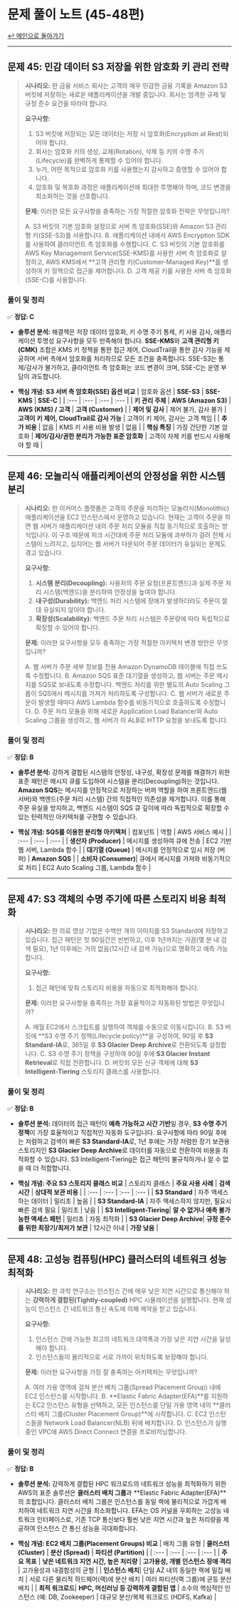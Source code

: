 # 문제 풀이 노트 (45-48편)

[↩️ 메인으로 돌아가기](../README.md)

---

## 문제 45: 민감 데이터 S3 저장을 위한 암호화 키 관리 전략

> **시나리오:**
> 한 금융 서비스 회사는 고객의 매우 민감한 금융 기록을 Amazon S3 버킷에 저장하는 새로운 애플리케이션을 개발 중입니다. 회사는 엄격한 규제 및 규정 준수 요건을 따라야 합니다.
>
> **요구사항:**
> 1.  S3 버킷에 저장되는 모든 데이터는 저장 시 암호화(Encryption at Rest)되어야 합니다.
> 2.  회사는 암호화 키의 생성, 교체(Rotation), 삭제 등 키의 수명 주기(Lifecycle)를 완벽하게 통제할 수 있어야 합니다.
> 3.  누가, 어떤 목적으로 암호화 키를 사용했는지 감사하고 증명할 수 있어야 합니다.
> 4.  암호화 및 복호화 과정은 애플리케이션에 최대한 투명해야 하며, 코드 변경을 최소화하는 것을 선호합니다.
>
> **문제:**
> 이러한 모든 요구사항을 충족하는 가장 적절한 암호화 전략은 무엇입니까?
>
> A. S3 버킷의 기본 암호화 설정으로 서버 측 암호화(SSE)와 Amazon S3 관리형 키(SSE-S3)를 사용합니다.
> B. 애플리케이션 내에서 AWS Encryption SDK를 사용하여 클라이언트 측 암호화를 수행합니다.
> C. S3 버킷의 기본 암호화를 AWS Key Management Service(SSE-KMS)를 사용한 서버 측 암호화로 설정하고, AWS KMS에서 **고객 관리형 키(Customer-Managed Key)**를 생성하여 키 정책으로 접근을 제어합니다.
> D. 고객 제공 키를 사용한 서버 측 암호화(SSE-C)를 사용합니다.

### 풀이 및 정리

✅ **정답: C**

- **솔루션 분석:** 해결책은 저장 데이터 암호화, 키 수명 주기 통제, 키 사용 감사, 애플리케이션 투명성 요구사항을 모두 만족해야 합니다. **SSE-KMS**와 **고객 관리형 키(CMK)** 조합은 KMS 키 정책을 통한 접근 제어, CloudTrail을 통한 감사 기능을 제공하며 서버 측에서 암호화를 처리하므로 모든 조건을 충족합니다. SSE-S3는 통제/감사가 불가하고, 클라이언트 측 암호화는 코드 변경이 크며, SSE-C는 운영 부담이 과도합니다.

- **핵심 개념: S3 서버 측 암호화(SSE) 옵션 비교**
| 암호화 옵션 | **SSE-S3** | **SSE-KMS** | **SSE-C** |
| :--- | :--- | :--- | :--- |
| **키 관리 주체** | **AWS (Amazon S3)** | **AWS (KMS) / 고객** | **고객 (Customer)** |
| **제어 및 감사** | 제어 불가, 감사 불가 | **고객이 키 제어, CloudTrail로 감사 가능** | 고객이 키 제어, 감사는 고객 책임 |
| **추가 비용** | 없음 | KMS 키 사용 비용 발생 | 없음 |
| **핵심 특징** | 가장 간단한 기본 암호화 | **제어/감사/권한 분리가 가능한 표준 암호화** | 고객이 자체 키를 반드시 사용해야 할 때 |


---

## 문제 46: 모놀리식 애플리케이션의 안정성을 위한 시스템 분리

> **시나리오:**
> 한 이커머스 플랫폼은 고객의 주문을 처리하는 모놀리식(Monolithic) 애플리케이션을 EC2 인스턴스에서 운영하고 있습니다. 현재는 고객이 주문을 하면 웹 서버가 애플리케이션 내의 주문 처리 모듈을 직접 동기적으로 호출하는 방식입니다. 이 구조 때문에 피크 시간대에 주문 처리 모듈에 과부하가 걸려 전체 시스템이 느려지고, 심지어는 웹 서버가 다운되어 주문 데이터가 유실되는 문제도 겪고 있습니다.
>
> **요구사항:**
> 1.  **시스템 분리(Decoupling):** 사용자의 주문 요청(프론트엔드)과 실제 주문 처리 시스템(백엔드)을 분리하여 안정성을 높여야 합니다.
> 2.  **내구성(Durability):** 백엔드 처리 시스템에 장애가 발생하더라도 주문이 절대 유실되지 않아야 합니다.
> 3.  **확장성(Scalability):** 백엔드 주문 처리 시스템은 주문량에 따라 독립적으로 확장할 수 있어야 합니다.
>
> **문제:**
> 이러한 요구사항을 모두 충족하는 가장 적절한 아키텍처 변경 방안은 무엇입니까?
>
> A. 웹 서버가 주문 세부 정보를 전용 Amazon DynamoDB 테이블에 직접 쓰도록 수정합니다.
> B. Amazon SQS 표준 대기열을 생성하고, 웹 서버는 주문 메시지를 SQS로 보내도록 수정합니다. 백엔드 처리를 위한 별도의 Auto Scaling 그룹이 SQS에서 메시지를 가져가 처리하도록 구성합니다.
> C. 웹 서버가 새로운 주문이 발생할 때마다 AWS Lambda 함수를 비동기적으로 호출하도록 수정합니다.
> D. 주문 처리 모듈을 위해 새로운 Application Load Balancer와 Auto Scaling 그룹을 생성하고, 웹 서버가 이 ALB로 HTTP 요청을 보내도록 합니다.

### 풀이 및 정리

✅ **정답: B**

- **솔루션 분석:** 강하게 결합된 시스템의 안정성, 내구성, 확장성 문제를 해결하기 위한 표준 패턴은 메시지 큐를 도입하여 시스템을 분리(Decoupling)하는 것입니다. **Amazon SQS**는 메시지를 안정적으로 저장하는 버퍼 역할을 하여 프론트엔드(웹 서버)와 백엔드(주문 처리 시스템) 간의 직접적인 의존성을 제거합니다. 이를 통해 주문 유실을 방지하고, 백엔드 시스템이 SQS 큐 깊이에 따라 독립적으로 확장할 수 있는 탄력적인 아키텍처를 구현할 수 있습니다.

- **핵심 개념: SQS를 이용한 분리형 아키텍처**
| 컴포넌트 | 역할 | AWS 서비스 예시 |
| :--- | :--- | :--- |
| **생산자 (Producer)** | 메시지를 생성하여 큐에 전송 | EC2 기반 웹 서버, Lambda 함수 |
| **대기열 (Queue)** | 메시지를 안정적으로 임시 저장 (버퍼) | **Amazon SQS** |
| **소비자 (Consumer)**| 큐에서 메시지를 가져와 비동기적으로 처리 | EC2 Auto Scaling 그룹, Lambda 함수 |


---

## 문제 47: S3 객체의 수명 주기에 따른 스토리지 비용 최적화

> **시나리오:**
> 한 의료 영상 기업은 수백만 개의 이미지를 S3 Standard에 저장하고 있습니다. 접근 패턴은 첫 90일간은 빈번하고, 이후 1년까지는 가끔(몇 분 내 검색 필요), 1년 이후에는 거의 없음(12시간 내 검색 가능)으로 명확하고 예측 가능합니다.
>
> **요구사항:**
> 1.  접근 패턴에 맞춰 스토리지 비용을 자동으로 최적화해야 합니다.
>
> **문제:**
> 이러한 요구사항을 충족하는 가장 효율적이고 자동화된 방법은 무엇입니까?
>
> A. 매월 EC2에서 스크립트를 실행하여 객체를 수동으로 이동시킵니다.
> B. S3 버킷에 **S3 수명 주기 정책(Lifecycle policy)**을 구성하여, 90일 후 **S3 Standard-IA**로, 365일 후 **S3 Glacier Deep Archive**로 전환되도록 설정합니다.
> C. S3 수명 주기 정책을 구성하여 90일 후에 **S3 Glacier Instant Retrieval**로 직접 전환합니다.
> D. 버킷의 모든 신규 객체에 대해 **S3 Intelligent-Tiering** 스토리지 클래스를 사용합니다.

### 풀이 및 정리

✅ **정답: B**

- **솔루션 분석:** 데이터의 접근 패턴이 **예측 가능하고 시간 기반**일 경우, **S3 수명 주기 정책**이 가장 효율적이고 직접적인 자동화 도구입니다. 요구사항에 따라 90일 후에는 저렴하고 검색이 빠른 **S3 Standard-IA**로, 1년 후에는 가장 저렴한 장기 보관용 스토리지인 **S3 Glacier Deep Archive**로 데이터를 자동으로 전환하여 비용을 최적화할 수 있습니다. S3 Intelligent-Tiering은 접근 패턴이 불규칙하거나 알 수 없을 때 더 적합합니다.

- **핵심 개념: 주요 S3 스토리지 클래스 비교**
| 스토리지 클래스 | **주요 사용 사례** | **검색 시간** | **상대적 보관 비용** |
| :--- | :--- | :--- | :--- |
| **S3 Standard** | 자주 액세스하는 데이터 | 밀리초 | 높음 |
| **S3 Standard-IA** | 자주 액세스하지 않지만, 필요시 빠른 검색 필요 | 밀리초 | 낮음 |
| **S3 Intelligent-Tiering**| **알 수 없거나 예측 불가능한 액세스 패턴** | 밀리초 | 자동 최적화 |
| **S3 Glacier Deep Archive**| **규정 준수를 위한 최장기/최저가 보관** | 12시간 이내 | **가장 낮음** |


---

## 문제 48: 고성능 컴퓨팅(HPC) 클러스터의 네트워크 성능 최적화

> **시나리오:**
> 한 과학 연구소는 인스턴스 간에 매우 낮은 지연 시간으로 통신해야 하는 **강력하게 결합된(Tightly-coupled)** HPC 시뮬레이션을 실행합니다. 현재 성능이 인스턴스 간 네트워크 통신 속도에 의해 제약을 받고 있습니다.
>
> **요구사항:**
> 1.  인스턴스 간에 가능한 최고의 네트워크 대역폭과 가장 낮은 지연 시간을 달성해야 합니다.
> 2.  인스턴스들이 물리적으로 서로 가까이 위치하도록 보장해야 합니다.
>
> **문제:**
> 이러한 요구사항을 가장 잘 충족하는 아키텍처는 무엇입니까?
>
> A. 여러 가용 영역에 걸쳐 분산 배치 그룹(Spread Placement Group) 내에 EC2 인스턴스를 시작합니다.
> B. **Elastic Fabric Adapter(EFA)**를 지원하는 EC2 인스턴스 유형을 선택하고, 모든 인스턴스를 단일 가용 영역 내의 **클러스터 배치 그룹(Cluster Placement Group)**에 시작합니다.
> C. EC2 인스턴스들을 Network Load Balancer(NLB) 뒤에 배치합니다.
> D. 인스턴스가 실행 중인 VPC에 AWS Direct Connect 연결을 프로비저닝합니다.

### 풀이 및 정리

✅ **정답: B**

- **솔루션 분석:** 강력하게 결합된 HPC 워크로드의 네트워크 성능을 최적화하기 위한 AWS의 표준 솔루션은 **클러스터 배치 그룹**과 **Elastic Fabric Adapter(EFA)**의 조합입니다. 클러스터 배치 그룹은 인스턴스를 동일 랙에 물리적으로 가깝게 배치하여 네트워크 지연 시간을 최소화합니다. EFA는 OS 커널을 우회하는 고성능 네트워크 인터페이스로, 기존 TCP 통신보다 훨씬 낮은 지연 시간과 높은 처리량을 제공하여 인스턴스 간 통신 성능을 극대화합니다.

- **핵심 개념: EC2 배치 그룹(Placement Groups) 비교**
| 배치 그룹 유형 | **클러스터 (Cluster)** | **분산 (Spread)** | **파티션 (Partition)** |
| :--- | :--- | :--- | :--- |
| **주요 목표** | **낮은 네트워크 지연 시간, 높은 처리량** | **고가용성, 개별 인스턴스 장애 격리** | 고가용성과 내결함성의 균형 |
| **인스턴스 배치**| 단일 AZ 내의 동일한 랙에 밀집 배치 | 서로 다른 물리적 하드웨어(랙)에 분산 배치 | 여러 파티션(랙 그룹)에 균등 분산 배치 |
| **최적 워크로드**| **HPC, 머신러닝 등 강력하게 결합된 앱** | 소수의 핵심적인 인스턴스 (예: DB, Zookeeper) | 대규모 분산/복제 워크로드 (HDFS, Kafka) |
